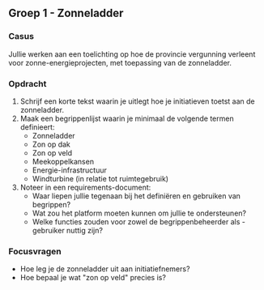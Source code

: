 ## Groep 1 - Zonneladder

### Casus
Jullie werken aan een toelichting op hoe de provincie vergunning verleent voor zonne-energieprojecten, met toepassing van de zonneladder.

### Opdracht
1. Schrijf een korte tekst waarin je uitlegt hoe je initiatieven toetst aan de zonneladder.
2. Maak een begrippenlijst waarin je minimaal de volgende termen definieert:
   - Zonneladder
   - Zon op dak
   - Zon op veld
   - Meekoppelkansen
   - Energie-infrastructuur
   - Windturbine (in relatie tot ruimtegebruik)
3. Noteer in een requirements-document:
   - Waar liepen jullie tegenaan bij het definiëren en gebruiken van begrippen?
   - Wat zou het platform moeten kunnen om jullie te ondersteunen?
   - Welke functies zouden voor zowel de begrippenbeheerder als -gebruiker nuttig zijn?

### Focusvragen
- Hoe leg je de zonneladder uit aan initiatiefnemers?
- Hoe bepaal je wat "zon op veld" precies is?
